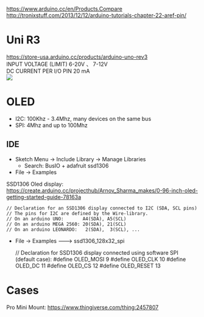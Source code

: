 

https://www.arduino.cc/en/Products.Compare  
http://tronixstuff.com/2013/12/12/arduino-tutorials-chapter-22-aref-pin/

# Uni R3
https://store-usa.arduino.cc/products/arduino-uno-rev3  
INPUT VOLTAGE (LIMIT)	6-20V 、 7-12V  
DC CURRENT PER I/O PIN	20 mA  
![](https://content.arduino.cc/assets/A000066-pinout.png)

# OLED
- I2C: 100Khz - 3.4Mhz, many devices on the same bus
- SPI: 4Mhz and up to 100Mhz

## IDE
- Sketch Menu -> Include Library -> Manage Libraries
   - Search: BusIO + adafruit ssd1306
- File -> Examples

SSD1306 Oled display: https://create.arduino.cc/projecthub/Arnov_Sharma_makes/0-96-inch-oled-getting-started-guide-78163a

    // Declaration for an SSD1306 display connected to I2C (SDA, SCL pins)
    // The pins for I2C are defined by the Wire-library. 
    // On an arduino UNO:       A4(SDA), A5(SCL)
    // On an arduino MEGA 2560: 20(SDA), 21(SCL)
    // On an arduino LEONARDO:   2(SDA),  3(SCL), ...

- File -> Examples ---> ssd1306_128x32_spi

    // Declaration for SSD1306 display connected using software SPI (default case):
    #define OLED_MOSI   9
    #define OLED_CLK   10
    #define OLED_DC    11
    #define OLED_CS    12
    #define OLED_RESET 13

# Cases
Pro Mini Mount: https://www.thingiverse.com/thing:2457807